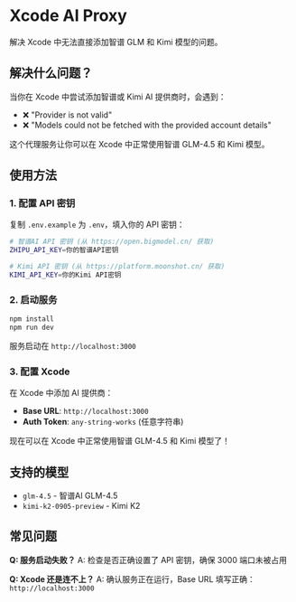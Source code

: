 # Xcode AI Proxy

解决 Xcode 中无法直接添加智谱 GLM 和 Kimi 模型的问题。

## 解决什么问题？

当你在 Xcode 中尝试添加智谱或 Kimi AI 提供商时，会遇到：
- ❌ "Provider is not valid"
- ❌ "Models could not be fetched with the provided account details"

这个代理服务让你可以在 Xcode 中正常使用智谱 GLM-4.5 和 Kimi 模型。

## 使用方法

### 1. 配置 API 密钥

复制 `.env.example` 为 `.env`，填入你的 API 密钥：

```bash
# 智谱AI API 密钥 (从 https://open.bigmodel.cn/ 获取)
ZHIPU_API_KEY=你的智谱API密钥

# Kimi API 密钥 (从 https://platform.moonshot.cn/ 获取)
KIMI_API_KEY=你的Kimi API密钥
```

### 2. 启动服务

```bash
npm install
npm run dev
```

服务启动在 `http://localhost:3000`

### 3. 配置 Xcode

在 Xcode 中添加 AI 提供商：
- **Base URL**: `http://localhost:3000`
- **Auth Token**: `any-string-works` (任意字符串)

现在可以在 Xcode 中正常使用智谱 GLM-4.5 和 Kimi 模型了！

## 支持的模型

- `glm-4.5` - 智谱AI GLM-4.5
- `kimi-k2-0905-preview` - Kimi K2

## 常见问题

**Q: 服务启动失败？**
A: 检查是否正确设置了 API 密钥，确保 3000 端口未被占用

**Q: Xcode 还是连不上？**
A: 确认服务正在运行，Base URL 填写正确：`http://localhost:3000`
